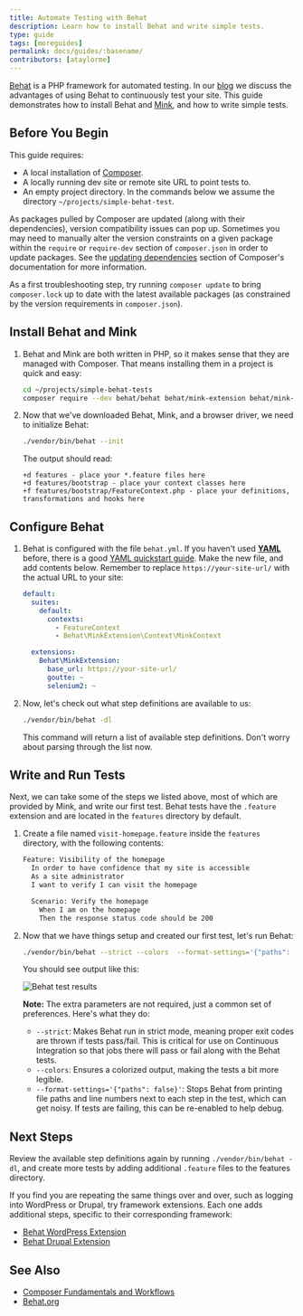 ```yaml
---
title: Automate Testing with Behat
description: Learn how to install Behat and write simple tests.
type: guide
tags: [moreguides]
permalink: docs/guides/:basename/
contributors: [ataylorme]
---
```


[Behat](https://behat.org) is a PHP framework for automated testing. In our [blog](https://pantheon.io/blog/behat-web-developers) we discuss the advantages of using Behat to continuously test your site. This guide demonstrates how to install Behat and [Mink](http://mink.behat.org/en/latest/), and how to write simple tests.

## Before You Begin
This guide requires:

 - A local installation of [Composer](https://getcomposer.org/).
 - A locally running dev site or remote site URL to point tests to.
 - An empty project directory. In the commands below we assume the directory `~/projects/simple-behat-test`.

<Alert title="Note" type="info">

As packages pulled by Composer are updated (along with their dependencies), version compatibility issues can pop up. Sometimes you may need to manually alter the version constraints on a given package within the `require` or `require-dev` section of `composer.json` in order to update packages. See the [updating dependencies](https://getcomposer.org/doc/01-basic-usage.md#updating-dependencies-to-their-latest-versions) section of Composer's documentation for more information.

As a first troubleshooting step, try running `composer update` to bring `composer.lock` up to date with the latest available packages (as constrained by the version requirements in `composer.json`).

</Alert>

## Install Behat and Mink
1. Behat and Mink are both written in PHP, so it makes sense that they are managed with Composer. That means installing them in a project is quick and easy:

   ```bash
   cd ~/projects/simple-behat-tests
   composer require --dev behat/behat behat/mink-extension behat/mink-goutte-driver behat/mink-selenium2-driver
   ```

1. Now that we've downloaded Behat, Mink, and a browser driver, we need to initialize Behat:

   ```bash
   ./vendor/bin/behat --init
   ```

   The output should read:
   ```
   +d features - place your *.feature files here
   +d features/bootstrap - place your context classes here
   +f features/bootstrap/FeatureContext.php - place your definitions, transformations and hooks here
   ```

## Configure Behat
1. Behat is configured with the file `behat.yml`. If you haven't used [**YAML**](https://yaml.org/) before, there is a good [YAML quickstart guide](https://yaml.org/start.html). Make the new file, and add contents below. Remember to replace `https://your-site-url/` with the actual URL to your site:

   ```yml
   default:
     suites:
       default:
         contexts:
           - FeatureContext
           - Behat\MinkExtension\Context\MinkContext

     extensions:
       Behat\MinkExtension:
         base_url: https://your-site-url/
         goutte: ~
         selenium2: ~
   ```

1. Now, let's check out what step definitions are available to us:

   ```bash
   ./vendor/bin/behat -dl
   ```

   This command will return a list of available step definitions. Don't worry about parsing through the list now.

## Write and Run Tests
Next, we can take some of the steps we listed above, most of which are provided by Mink, and write our first test. Behat tests have the `.feature` extension and are located in the `features` directory by default.

1. Create a file named `visit-homepage.feature` inside the `features` directory, with the following contents:

   ```bash
   Feature: Visibility of the homepage
     In order to have confidence that my site is accessible
     As a site administrator
     I want to verify I can visit the homepage

     Scenario: Verify the homepage
       When I am on the homepage
       Then the response status code should be 200
   ```

1. Now that we have things setup and created our first test, let's run Behat:

   ```bash
   ./vendor/bin/behat --strict --colors  --format-settings='{"paths": false}'.
   ```

   You should see output like this:

   <Image alt="Behat test results" src="guides/behat-output.png" />

   **Note:** The extra parameters are not required, just a common set of preferences. Here's what they do:

    - `--strict`: Makes Behat run in strict mode, meaning proper exit codes are thrown if tests pass/fail. This is critical for use on Continuous Integration so that jobs there will pass or fail along with the Behat tests.
    - `--colors`: Ensures a colorized output, making the tests a bit more legible.
    - `--format-settings='{"paths": false}'`: Stops Behat from printing file paths and line numbers next to each step in the test, which can get noisy. If tests are failing, this can be re-enabled to help debug.

## Next Steps
Review the available step definitions again by running `./vendor/bin/behat -dl`, and create more tests by adding additional `.feature` files to the features directory.

If you find you are repeating the same things over and over, such as logging into WordPress or Drupal, try framework extensions. Each one adds additional steps, specific to their corresponding framework:

 - [Behat WordPress Extension](https://wordhat.info/)
 - [Behat Drupal Extension](https://www.drupal.org/project/drupalextension)

## See Also

 - [Composer Fundamentals and Workflows](/composer/)
 - [Behat.org](http://behat.org)
